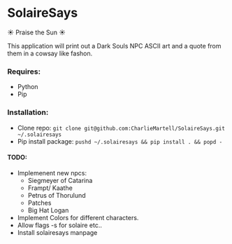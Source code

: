 # SolaireSays
:sunny: Praise the Sun :sunny:

This application will print out a Dark Souls NPC ASCII art and a quote from them in a cowsay like fashon.


### Requires:
* Python
* Pip

### Installation:
* Clone repo: `git clone git@github.com:CharlieMartell/SolaireSays.git ~/.solairesays`
* Pip install package: `pushd ~/.solairesays && pip install . && popd -`

#### TODO:
* Implemenent new npcs:
  * Siegmeyer of Catarina
  * Frampt/ Kaathe
  * Petrus of Thorulund
  * Patches
  * Big Hat Logan
* Implement Colors for different characters.
* Allow flags -s for solaire etc..
* Install solairesays manpage

